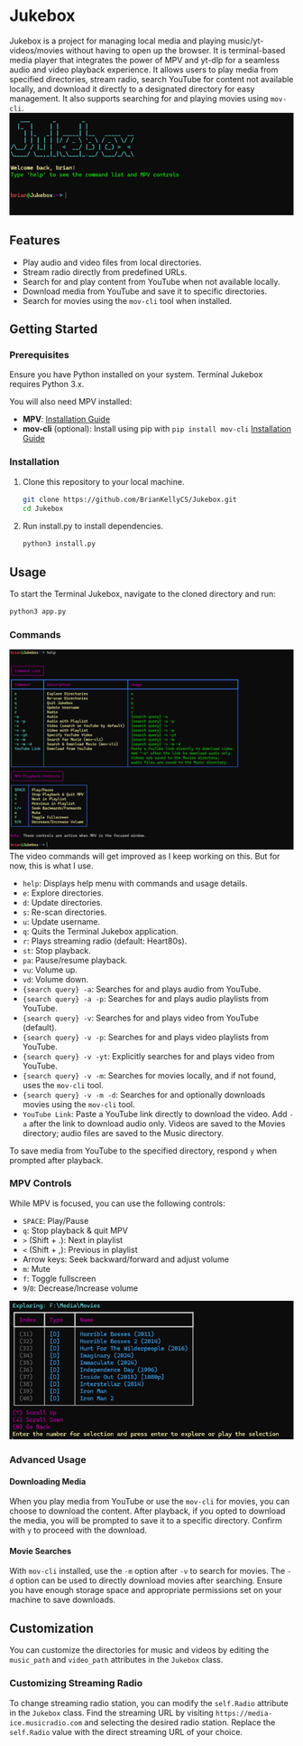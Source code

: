 # Jukebox

Jukebox is a project for managing local media and playing music/yt-videos/movies without having to open up the browser. It is terminal-based media player that integrates the power of MPV and yt-dlp for a seamless audio and video playback experience. It allows users to play media from specified directories, stream radio, search YouTube for content not available locally, and download it directly to a designated directory for easy management. It also supports searching for and playing movies using `mov-cli`.
![welcome screen](./images/welcome.png)
## Features

- Play audio and video files from local directories.
- Stream radio directly from predefined URLs.
- Search for and play content from YouTube when not available locally.
- Download media from YouTube and save it to specific directories.
- Search for movies using the `mov-cli` tool when installed.

## Getting Started

### Prerequisites

Ensure you have Python installed on your system. Terminal Jukebox requires Python 3.x.

You will also need MPV installed:
- **MPV**: [Installation Guide](https://mpv.io/installation/)
- **mov-cli** (optional): Install using pip with `pip install mov-cli` [Installation Guide](https://github.com/mov-cli/mov-cli/wiki/Installation)

### Installation

1. Clone this repository to your local machine.
    ```bash
    git clone https://github.com/BrianKellyCS/Jukebox.git
    cd Jukebox
    ```
2. Run install.py to install dependencies.
    ```bash
    python3 install.py
    ```

## Usage

To start the Terminal Jukebox, navigate to the cloned directory and run:

```bash
python3 app.py
```


### Commands
![help menu](./images/help.png)
The video commands will get improved as I keep working on this. But for now, this is what I use.

- `help`: Displays help menu with commands and usage details.
- `e`: Explore directories.
- `d`: Update directories.
- `s`: Re-scan directories.
- `u`: Update username.
- `q`: Quits the Terminal Jukebox application.
- `r`: Plays streaming radio (default: Heart80s).
- `st`: Stop playback.
- `pa`: Pause/resume playback.
- `vu`: Volume up.
- `vd`: Volume down.
- `{search query} -a`: Searches for and plays audio from YouTube.
- `{search query} -a -p`: Searches for and plays audio playlists from YouTube.
- `{search query} -v`: Searches for and plays video from YouTube (default).
- `{search query} -v -p`: Searches for and plays video playlists from YouTube.
- `{search query} -v -yt`: Explicitly searches for and plays video from YouTube.
- `{search query} -v -m`: Searches for movies locally, and if not found, uses the `mov-cli` tool.
- `{search query} -v -m -d`: Searches for and optionally downloads movies using the `mov-cli` tool.
- `YouTube Link`: Paste a YouTube link directly to download the video.  Add `-a` after the link to download audio only. Videos are saved to the Movies directory; audio files are saved to the Music directory.

To save media from YouTube to the specified directory, respond `y` when prompted after playback.

### MPV Controls

While MPV is focused, you can use the following controls:
- `SPACE`: Play/Pause
- `q`: Stop playback & quit MPV
- `>` (Shift + .): Next in playlist
- `<` (Shift + ,): Previous in playlist
- Arrow keys: Seek backward/forward and adjust volume
- `m`: Mute
- `f`: Toggle fullscreen
- `9`/`0`: Decrease/Increase volume


![Alt text describing the image](./images/explore.png)
### Advanced Usage

#### Downloading Media

When you play media from YouTube or use the `mov-cli` for movies, you can choose to download the content. After playback, if you opted to download the media, you will be prompted to save it to a specific directory. Confirm with `y` to proceed with the download.

#### Movie Searches

With `mov-cli` installed, use the `-m` option after `-v` to search for movies. The `-d` option can be used to directly download movies after searching. Ensure you have enough storage space and appropriate permissions set on your machine to save downloads.

## Customization

You can customize the directories for music and videos by editing the `music_path` and `video_path` attributes in the `Jukebox` class.

### Customizing Streaming Radio

To change streaming radio station, you can modify the `self.Radio` attribute in the `Jukebox` class. Find the streaming URL by visiting `https://media-ice.musicradio.com` and selecting the desired radio station. Replace the `self.Radio` value with the direct streaming URL of your choice.


